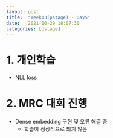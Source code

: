 ```yaml
---
layout: post
title:  "Week13(pstage) - Day5"
date:   2021-10-29 18:07:30
categories: [pstage]
---
```


# 1. 개인학습
* [NLL loss](https://kyunghyunlim.github.io/pytorch/ml_ai/2021/10/29/nll.html)
 
# 2. MRC 대회 진행
- Dense embedding 구현 및 오류 해결 중
    - 학습이 정상적으로 되지 않음